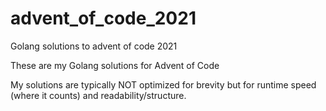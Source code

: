 # advent_of_code_2021
Golang solutions to advent of code 2021

These are my Golang solutions for Advent of Code

My solutions are typically NOT optimized for brevity but for runtime speed (where it counts) and readability/structure. 
